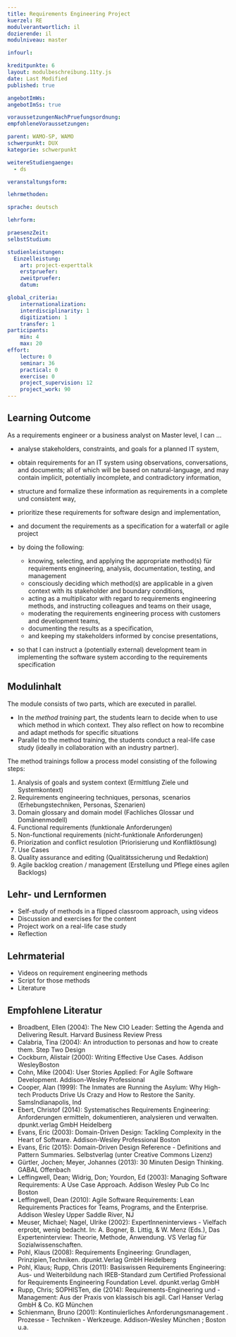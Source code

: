 ```yaml
---
title: Requirements Engineering Project
kuerzel: RE
modulverantwortlich: il
dozierende: il
modulniveau: master

infourl: 

kreditpunkte: 6
layout: modulbeschreibung.11ty.js
date: Last Modified
published: true

angebotImWs: 
angebotImSs: true

voraussetzungenNachPruefungsordnung: 
empfohleneVoraussetzungen: 

parent: WAMO-SP, WAMO
schwerpunkt: DUX
kategorie: schwerpunkt

weitereStudiengaenge: 
  - ds

veranstaltungsform: 

lehrmethoden:

sprache: deutsch

lehrform:

praesenzZeit: 
selbstStudium: 

studienleistungen:
  Einzelleistung:
    art: project-experttalk
    erstpruefer: 
    zweitpruefer: 
    datum:

global_criteria:
    internationalization: 
    interdisciplinarity: 1
    digitization: 1
    transfer: 1
participants: 
    min: 4
    max: 20
effort:
    lecture: 0
    seminar: 36
    practical: 0
    exercise: 0
    project_supervision: 12
    project_work: 90
---
```

                
## Learning Outcome 

As a requirements engineer or a business analyst on Master level, I can ...
* analyse stakeholders, constraints, and goals for a planned IT system, 
* obtain requirements for an IT system using observations, conversations, and documents; all of which 
will be based on natural-language, and may contain implicit, potentially incomplete, and 
contradictory information,
* structure and formalize these information as requirements in a complete und consistent way,     
* prioritize these requirements for software design and implementation, 
* and document the requirements as a specification for a waterfall or agile project 

* by doing the following:
    * knowing, selecting, and applying the appropriate method(s) für requirements engineering, analysis, 
        documentation, testing, and management   
    * consciously deciding which method(s) are applicable in a given context with its stakeholder and boundary 
        conditions,  
    * acting as a multiplicator with regard to requirements engineering methods, and instructing colleagues
        and teams on their usage, 
    * moderating the requirements engineering process with customers and development teams, 
    * documenting the results as a specification, 
    * and keeping my stakeholders informed by concise presentations, 

* so that I can instruct a (potentially external) development team in implementing the software system 
    according to the requirements specification
  
  
## Modulinhalt

The module consists of two parts, which are executed in parallel. 
* In the *method training* part, the students learn to decide when to use which method in which context. 
    They also reflect on how to recombine and adapt methods for specific situations 
* Parallel to the method training, the students conduct a real-life case study (ideally in collaboration with an
 industry partner). 

The method trainings follow a process model consisting of the following steps: 
1. Analysis of goals and system context (Ermittlung Ziele und Systemkontext)
2. Requirements engineering techniques, personas, scenarios (Erhebungstechniken, Personas, Szenarien)
3. Domain glossary and domain model (Fachliches Glossar und Domänenmodell)
4. Functional requirements (funktionale Anforderungen)
5. Non-functional requirements (nicht-funktionale Anforderungen)
6. Priorization and conflict resulotion (Priorisierung und Konfliktlösung)
7. Use Cases
8. Quality assurance and editing (Qualitätssicherung und Redaktion)
9. Agile backlog creation / management (Erstellung und Pflege eines agilen Backlogs)



## Lehr- und Lernformen

* Self-study of methods in a flipped classroom approach, using videos
* Discussion and exercises for the content
* Project work on a real-life case study
* Reflection


## Lehrmaterial

* Videos on requirement engineering methods
* Script for those methods
* Literature


## Empfohlene Literatur

* Broadbent, Ellen (2004): The New CIO Leader: Setting the Agenda and Delivering Result. Harvard Business Review Press
* Calabria, Tina (2004): An introduction to personas and how to create them. Step Two Design
* Cockburn, Alistair (2000): Writing Effective Use Cases. Addison WesleyBoston
* Cohn, Mike (2004): User Stories Applied: For Agile Software Development. Addison-Wesley Professional
* Cooper, Alan (1999): The Inmates are Running the Asylum: Why High-tech Products Drive Us Crazy and How to Restore the Sanity. SamsIndianapolis, Ind
* Ebert, Christof (2014): Systematisches Requirements Engineering: Anforderungen ermitteln, dokumentieren, analysieren und verwalten. dpunkt.verlag GmbH Heidelberg
* Evans, Eric (2003): Domain-Driven Design: Tackling Complexity in the Heart of Software. Addison-Wesley Professional Boston
* Evans, Eric (2015): Domain-Driven Design Reference - Definitions and Pattern Summaries. Selbstverlag (unter Creative Commons Lizenz) 
* Gürtler, Jochen; Meyer, Johannes (2013): 30 Minuten Design Thinking. GABAL Offenbach
* Leffingwell, Dean; Widrig, Don; Yourdon, Ed (2003): Managing Software Requirements: A Use Case Approach. Addison Wesley Pub Co Inc Boston
* Leffingwell, Dean (2010): Agile Software Requirements: Lean Requirements Practices for Teams, Programs, and the Enterprise. Addison Wesley Upper Saddle River, NJ
* Meuser, Michael; Nagel, Ulrike (2002): ExpertInneninterviews - Vielfach erprobt, wenig bedacht. In: A. Bogner, B. Littig, & W. Menz (Eds.), Das Experteninterview: Theorie, Methode, Anwendung. VS Verlag für Sozialwissenschaften.  
* Pohl, Klaus (2008): Requirements Engineering: Grundlagen, Prinzipien,Techniken. dpunkt.Verlag GmbH Heidelberg
* Pohl, Klaus; Rupp, Chris (2011): Basiswissen Requirements Engineering: Aus- und Weiterbildung nach IREB-Standard zum Certified Professional for Requirements Engineering Foundation Level. dpunkt.verlag GmbH 
* Rupp, Chris; SOPHISTen, die (2014): Requirements-Engineering und -Management: Aus der Praxis von klassisch bis agil. Carl Hanser Verlag GmbH & Co. KG München
* Schienmann, Bruno (2001): Kontinuierliches Anforderungsmanagement . Prozesse - Techniken - Werkzeuge. Addison-Wesley München ; Boston u.a.

